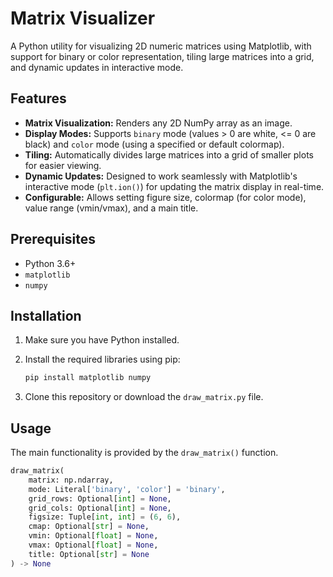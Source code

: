 # Matrix Visualizer

A Python utility for visualizing 2D numeric matrices using Matplotlib, with support for binary or color representation, tiling large matrices into a grid, and dynamic updates in interactive mode.

## Features

* **Matrix Visualization:** Renders any 2D NumPy array as an image.
* **Display Modes:** Supports `binary` mode (values > 0 are white, <= 0 are black) and `color` mode (using a specified or default colormap).
* **Tiling:** Automatically divides large matrices into a grid of smaller plots for easier viewing.
* **Dynamic Updates:** Designed to work seamlessly with Matplotlib's interactive mode (`plt.ion()`) for updating the matrix display in real-time.
* **Configurable:** Allows setting figure size, colormap (for color mode), value range (vmin/vmax), and a main title.

## Prerequisites

* Python 3.6+
* `matplotlib`
* `numpy`

## Installation

1.  Make sure you have Python installed.
2.  Install the required libraries using pip:

    ```bash
    pip install matplotlib numpy
    ```
3.  Clone this repository or download the `draw_matrix.py` file.

## Usage

The main functionality is provided by the `draw_matrix()` function.

```python
draw_matrix(
    matrix: np.ndarray,
    mode: Literal['binary', 'color'] = 'binary',
    grid_rows: Optional[int] = None,
    grid_cols: Optional[int] = None,
    figsize: Tuple[int, int] = (6, 6),
    cmap: Optional[str] = None,
    vmin: Optional[float] = None,
    vmax: Optional[float] = None,
    title: Optional[str] = None
) -> None
